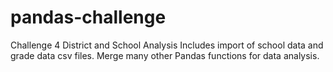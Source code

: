 # pandas-challenge
Challenge 4 District and School Analysis 
Includes import of school data and grade data csv files.
Merge many other Pandas functions for data analysis.  
